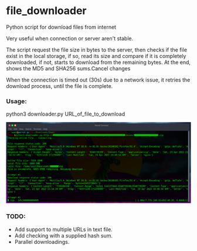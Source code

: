 # file_downloader
Python script for download files from internet

Very useful when connection or server aren't stable.

The script request the file size in bytes to the server,
then checks if the file exist in the local storage, if so,
read its size and compare if it is completely downloaded, if not,
starts to download from the remaining bytes.
At the end, shows the MD5 and SHA256 sums.Cancel changes

When the connection is timed out (30s) due to a network issue,
it retries the download process, until the file is complete.

### Usage:
 python3 downloader.py URL_of_file_to_download
 
![screenshot](https://github.com/stevenvegar/file_downloader/blob/main/screenshot.png)



### TODO:
- Add support to multiple URLs in text file.
- Add checking with a supplied hash sum.
- Parallel downloadings.
